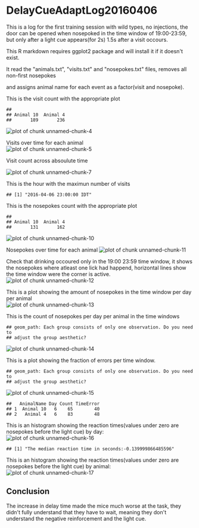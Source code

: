 DelayCueAdaptLog20160406
=======================

This is a log for the first training session with wild types, no injections, the door can be opened when nosepoked in the time window of 19:00-23:59, but only after a light cue appears(for 2s) 1.5s after a visit occours.



This R markdown requires ggplot2 package and will install it if it doesn't exist.  


It read the "animals.txt", "visits.txt" and "nosepokes.txt" files, removes all non-first nosepokes    

and assigns animal name for each event as a factor(visit and nosepoke).  



This is the visit count with the appropriate plot  

```
## 
## Animal 10  Animal 4 
##       189       236
```

![plot of chunk unnamed-chunk-4](figure/unnamed-chunk-4-1.png)

Visits over time for each animal   
![plot of chunk unnamed-chunk-5](figure/unnamed-chunk-5-1.png)

Visit count across absoulute time  


![plot of chunk unnamed-chunk-7](figure/unnamed-chunk-7-1.png)



This is the hour with the maximun number of visits  

```
## [1] "2016-04-06 23:00:00 IDT"
```


This is the nosepokes count with the appropriate plot 

```
## 
## Animal 10  Animal 4 
##       131       162
```

![plot of chunk unnamed-chunk-10](figure/unnamed-chunk-10-1.png)


Nosepokes over time for each animal
![plot of chunk unnamed-chunk-11](figure/unnamed-chunk-11-1.png)

Check that drinking occoured only in the 19:00 23:59 time window, it shows the nosepokes where atleast one lick had happend, horizontal lines show the time window were the corner is active.
![plot of chunk unnamed-chunk-12](figure/unnamed-chunk-12-1.png)


This is a plot showing the amount of nosepokes in the time window per day per animal  
![plot of chunk unnamed-chunk-13](figure/unnamed-chunk-13-1.png)

This is the count of nosepokes per day per animal in the time windows

```
## geom_path: Each group consists of only one observation. Do you need to
## adjust the group aesthetic?
```

![plot of chunk unnamed-chunk-14](figure/unnamed-chunk-14-1.png)

This is a plot showing the fraction of errors per time window.

```
## geom_path: Each group consists of only one observation. Do you need to
## adjust the group aesthetic?
```

![plot of chunk unnamed-chunk-15](figure/unnamed-chunk-15-1.png)

```
##   AnimalName Day Count TimeError
## 1  Animal 10   6    65        40
## 2   Animal 4   6    83        48
```

This is an histogram showing the reaction times(values under zero are nosepokes before the light cue) by day:  
![plot of chunk unnamed-chunk-16](figure/unnamed-chunk-16-1.png)

```
## [1] "The median reaction time in seconds:-0.139999866485596"
```
This is an histogram showing the reaction times(values under zero are nosepokes before the light cue) by animal:
![plot of chunk unnamed-chunk-17](figure/unnamed-chunk-17-1.png)

## Conclusion
The increase in delay time made the mice much worse at the task, they didn't fully understand that they have to wait, meaning they don't understand the negative reinforcement and the light cue.
